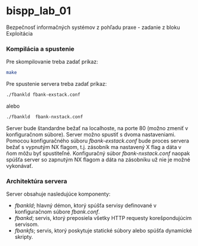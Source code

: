# bispp_lab_01
Bezpečnosť  informačných systémov z pohľadu praxe - zadanie z bloku Exploitácia

### Kompilácia a spustenie
Pre skompilovanie treba zadať príkaz:

```Bash
make
```

Pre spustenie servera treba zadať príkaz:

```Bash
./fbankld fbank-exstack.conf
```

alebo

```Bash
./fbankld  fbank-nxstack.conf
```

Server bude štandardne bežať na localhoste, na porte 80 (možno zmeniť v konfiguračnom súbore). Server možno spustiť s dvoma nastaveniami. Pomocou konfiguračného súboru *fbank-exstack.conf* bude proces servera bežať s vypnutým NX flagom, t.j. zásobník ma nastavený X flag a dáta v ňom môžu byť spustiteľné. Konfiguračný súbor *fbank-nxstack.conf* naopak spúšťa server so zapnutým NX flagom a dáta na zásobníku už nie je možné vykonávať.

### Architektúra servera

Server obsahuje nasledujúce komponenty:
* *fbankld*; hlavný démon, ktorý spúšťa servisy definované v konfiguračnom súbore *fbank.conf*.
* *fbankd*; servis, ktorý preposiela všetky HTTP requesty korešpondujúcim servisom.
* *fbankfs*; servis, ktorý poskytuje statické súbory alebo spúšťa dynamické skripty.
